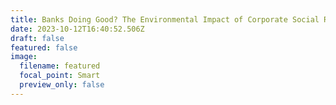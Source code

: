 ```yaml
---
title: Banks Doing Good? The Environmental Impact of Corporate Social Responsibility
date: 2023-10-12T16:40:52.506Z
draft: false
featured: false
image:
  filename: featured
  focal_point: Smart
  preview_only: false
---
```

